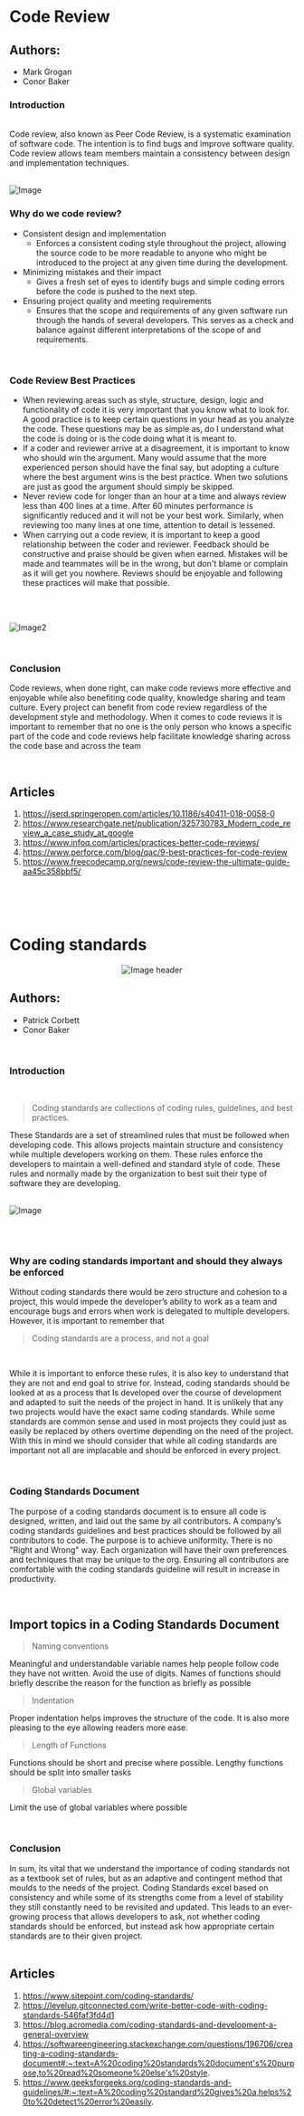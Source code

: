 # **Code Review**

## **Authors:**
* Mark Grogan
* Conor Baker

### **Introduction**
<br>
Code review, also known as Peer Code Review, is a systematic examination of software code. The intention is to find bugs and improve software quality. Code review allows team members maintain a consistency between design and implementation techniques.
<br>
<br>

![Image](https://i.imgur.com/3JVclYV.png)
<br>

### **Why do we code review?**


- Consistent design and implementation
  - Enforces a consistent coding style throughout the project, allowing the source code to be more readable to anyone who might be introduced to the project at any given time during the development.
- Minimizing mistakes and their impact
  - Gives a fresh set of eyes to identify bugs and simple coding errors before the code is pushed to the next step.    
- Ensuring project quality and meeting requirements 
  - Ensures that the scope and requirements of any given software run through the hands of several developers. This serves as a check and balance against different interpretations of the scope of and requirements.

<br>

### **Code Review Best Practices**

- When reviewing areas such as style, structure, design, logic and functionality of code it is very important that you know what to look for. A good practice is to keep certain questions in your head as you analyze the code. These questions may be as simple as, do I understand what the code is doing or is the code doing what it is meant to.
- If a coder and reviewer arrive at a disagreement, it is important to know who should win the argument. Many would assume that the more experienced person should have the final say, but adopting a culture where the best argument wins is the best practice. When two solutions are just as good the argument should simply be skipped.
- Never review code for longer than an hour at a time and always review less than 400 lines at a time. After 60 minutes performance is significantly reduced and it will not be your best work. Similarly, when reviewing too many lines at one time, attention to detail is lessened.
- When carrying out a code review, it is important to keep a good relationship between the coder and reviewer. Feedback should be constructive and praise should be given when earned. Mistakes will be made and teammates will be in the wrong, but don't blame or complain as it will get you nowhere. Reviews should be enjoyable and following these practices will make that possible.
<br>
<br> 

![Image2](https://i.imgur.com/CQWy3og.png)

<br>

### **Conclusion**
Code reviews, when done right, can make code reviews more effective and enjoyable while also benefiting code quality, knowledge sharing and team culture. Every project can benefit from code review regardless of the development style and methodology. When it comes to code reviews it is important to remember that no one is the only person who knows a specific part of the code and code reviews help facilitate knowledge sharing across the code base and across the team


<br>


## **Articles**
1. https://jserd.springeropen.com/articles/10.1186/s40411-018-0058-0
2. https://www.researchgate.net/publication/325730783_Modern_code_review_a_case_study_at_google
3. https://www.infoq.com/articles/practices-better-code-reviews/
4.  https://www.perforce.com/blog/qac/9-best-practices-for-code-review
5.  https://www.freecodecamp.org/news/code-review-the-ultimate-guide-aa45c358bbf5/
 
 <br>
 <br>
 <br>

# **Coding standards** 

<p align="center">
  <img src="https://1.bp.blogspot.com/-VNfkKRh9nSI/X5ZknrraRRI/AAAAAAAAASw/g7aijFhOGEcVrY2zqth39kvtPAG0POiXgCPcBGAYYCw/w640-h360/Blogging%2BTips%2BLinkedIn%2BPost%2BHeader%2B%25281%2529.png" alt="Image header"/>
</p>



## **Authors:**
* Patrick Corbett
* Conor Baker 

<br>

### **Introduction**
<br>

>Coding standards are collections of coding rules, guidelines, and best practices. 

These Standards are a set of streamlined rules that must be followed when developing code. This allows projects maintain structure and consistency while multiple developers working on them. These rules enforce the developers to maintain a well-defined and standard style of code. These rules and normally made by the organization to best suit their type of software they are developing. 
<br>
<br>

![Image](https://i.imgur.com/GhMggNe.png)

<br>
<br>

### **Why are coding standards important and should they always be enforced**

Without coding standards there would be zero structure and cohesion to a project, this would impede the developer’s ability to work as a team and encourage bugs and errors when work is delegated to multiple developers. However, it is important to remember that 
<br>
> Coding standards are a process, and not a goal
<br>

While it is important to enforce these rules, it is also key to understand that they are not and end goal to strive for. Instead, coding standards should be looked at as a process that Is developed over the course of development and adapted to suit the needs of the project in hand. It is unlikely that any two projects would have the exact same coding standards. While some standards are common sense and used in most projects they could just as easily be replaced by others overtime depending on the need of the project. With this in mind we should consider that while all coding standards are important not all are implacable and should be enforced in every project.

<br>


### **Coding Standards Document**
The purpose of a coding standards document is to ensure all code is designed, written, and laid out the same by all contributors. A company’s coding standards guidelines and best practices should be followed by all contributors to code. The purpose is to achieve uniformity. There is no "Right and Wrong" way. Each organization will have their own preferences and techniques that may be unique to the org. Ensuring all contributors are comfortable with the coding standards guideline will result in increase in productivity.

<br>

## **Import topics in a Coding Standards Document**
> Naming conventions

Meaningful and understandable variable names help people follow code they have not written. Avoid the use of digits. Names of functions should briefly describe the reason for the function as briefly as possible
> Indentation

Proper indentation helps improves the structure of the code. It is also more pleasing to the eye allowing readers more ease.
>Length of Functions

Functions should be short and precise where possible. Lengthy functions should be split into smaller tasks
>Global variables

Limit the use of global variables where possible

<br>

### **Conclusion**
In sum, its vital that we understand the importance of coding standards not as a textbook set of rules, but as an adaptive and contingent method that moulds to the needs of the project. Coding Standards excel based on consistency and while some of its strengths come from a level of stability they still constantly need to be revisited and updated. This leads to an ever-growing process that allows developers to ask, not whether coding standards should be enforced, but instead ask how appropriate certain standards are to their given project. 
<br>
<br>
## **Articles**
1. https://www.sitepoint.com/coding-standards/
2. https://levelup.gitconnected.com/write-better-code-with-coding-standards-546faf3fd4d1
3. https://blog.acromedia.com/coding-standards-and-development-a-general-overview
4. https://softwareengineering.stackexchange.com/questions/196706/creating-a-coding-standards-document#:~:text=A%20coding%20standards%20document's%20purpose,to%20read%20someone%20else's%20style.
5. https://www.geeksforgeeks.org/coding-standards-and-guidelines/#:~:text=A%20coding%20standard%20gives%20a,helps%20to%20detect%20error%20easily.
